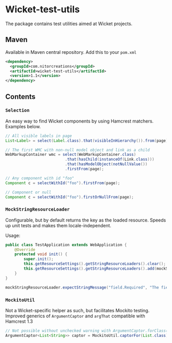 # Wicket-test-utils
The package contains test utilities aimed at Wicket projects.

## Maven

Available in Maven central repository. Add this to your `pom.xml`

```xml
<dependency>
  <groupId>com.nitorcreations</groupId>
  <artifactId>wicket-test-utils</artifactId>
  <version>1.1</version>
</dependency>
```

## Contents

### `Selection`

An easy way to find Wicket components by using Hamcrest matchers. Examples below.

```java
// All visible labels in page
List<Label> = select(Label.class).that(visibleInHierarchy()).from(page);

// The first WMC with non-null model object and link as a child
WebMarkupContainer wmc = select(WebMarkupContainer.class)
                          .that(hasChild(instanceOf(Link.class)))
                          .that(hasModelObject(notNullValue())
                          .firstFrom(page);

// Any component with id "foo"
Component c = selectWithId("foo").firstFrom(page);

// Component or null
Component c = selectWithId("foo").firstOrNullFrom(page);
```

### `MockStringResourceLoader`

Configurable, but by default returns the key as the loaded resource. Speeds up unit tests and makes them locale-independent.

Usage:
```java
public class TestApplication extends WebApplication {
    @Override
    protected void init() {
        super.init();
        this.getResourceSettings().getStringResourceLoaders().clear();
        this.getResourceSettings().getStringResourceLoaders().add(mockStringResourceLoader);
    }
}

mockStringResourceLoader.expectStringMessage("field.Required", "The field ${label} is required");
```


### `MockitoUtil`

Not a Wicket-specific helper as such, but facilitates Mockito testing. Improved generics of `ArgumentCaptor` and `argThat` compatible with Hamcrest 1.3

```java
// Not possible without unchecked warning with ArgumentCaptor.forClass(...)
ArgumentCaptor<List<String>> captor = MockitoUtil.captorFor(List.class);
```
